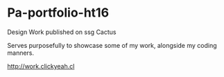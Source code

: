 # Pa-portfolio-ht16

Design Work published on ssg Cactus

Serves purposefully to showcase some of my work, alongside my coding manners.

http://work.clickyeah.cl
